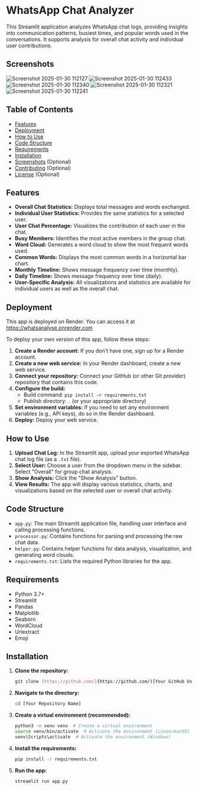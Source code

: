 # WhatsApp Chat Analyzer

This Streamlit application analyzes WhatsApp chat logs, providing insights into communication patterns, busiest times, and popular words used in the conversations. It supports analysis for overall chat activity and individual user contributions.


## Screenshots 

![Screenshot 2025-01-30 112127](https://github.com/user-attachments/assets/97006436-e923-4895-890f-bf8a39938911)
![Screenshot 2025-01-30 112433](https://github.com/user-attachments/assets/ed3e70bf-6db2-4f35-aff0-c4d80cbed672)
![Screenshot 2025-01-30 112340](https://github.com/user-attachments/assets/40bc85e8-cf30-4e63-9129-30bcd5da27b3)
![Screenshot 2025-01-30 112321](https://github.com/user-attachments/assets/4c5fa6d6-135c-476b-92be-6d36b02a64c8)
![Screenshot 2025-01-30 112241](https://github.com/user-attachments/assets/67685b67-7e65-460d-ad9a-02625b174368)


## Table of Contents

- [Features](#features)
- [Deployment](#deployment)
- [How to Use](#how-to-use)
- [Code Structure](#code-structure)
- [Requirements](#requirements)
- [Installation](#installation)
- [Screenshots](#screenshots) (Optional)
- [Contributing](#contributing) (Optional)
- [License](#license) (Optional)

## Features

- **Overall Chat Statistics:** Displays total messages and words exchanged.
- **Individual User Statistics:** Provides the same statistics for a selected user.
- **User Chat Percentage:** Visualizes the contribution of each user in the chat.
- **Busy Members:** Identifies the most active members in the group chat.
- **Word Cloud:** Generates a word cloud to show the most frequent words used.
- **Common Words:** Displays the most common words in a horizontal bar chart.
- **Monthly Timeline:** Shows message frequency over time (monthly).
- **Daily Timeline:** Shows message frequency over time (daily).
- **User-Specific Analysis:** All visualizations and statistics are available for individual users as well as the overall chat.

## Deployment

This app is deployed on Render.  You can access it at https://whatsanalyse.onrender.com

To deploy your own version of this app, follow these steps:

1.  **Create a Render account:** If you don't have one, sign up for a Render account.
2.  **Create a new web service:** In your Render dashboard, create a new web service.
3.  **Connect your repository:** Connect your GitHub (or other Git provider) repository that contains this code.
4.  **Configure the build:**
    -   Build command: `pip install -r requirements.txt`
    -   Publish directory: `.` (or your appropriate directory)
5.  **Set environment variables:** If you need to set any environment variables (e.g., API keys), do so in the Render dashboard.
6.  **Deploy:** Deploy your web service.

## How to Use

1.  **Upload Chat Log:** In the Streamlit app, upload your exported WhatsApp chat log file (as a `.txt` file).
2.  **Select User:** Choose a user from the dropdown menu in the sidebar. Select "Overall" for group chat analysis.
3.  **Show Analysis:** Click the "Show Analysis" button.
4.  **View Results:** The app will display various statistics, charts, and visualizations based on the selected user or overall chat activity.

## Code Structure

-   `app.py`: The main Streamlit application file, handling user interface and calling processing functions.
-   `processor.py`: Contains functions for parsing and processing the raw chat data.
-   `helper.py`: Contains helper functions for data analysis, visualization, and generating word clouds.
-   `requirements.txt`: Lists the required Python libraries for the app.

## Requirements

-   Python 3.7+
-   Streamlit
-   Pandas
-   Matplotlib
-   Seaborn
-   WordCloud
-   Urlextract
-   Emoji

## Installation

1.  **Clone the repository:**

    ```bash
    git clone [https://github.com/](https://github.com/)[Your GitHub Username]/[Your Repository Name].git
    ```

2.  **Navigate to the directory:**

    ```bash
    cd [Your Repository Name]
    ```

3.  **Create a virtual environment (recommended):**

    ```bash
    python3 -m venv venv  # Create a virtual environment
    source venv/bin/activate  # Activate the environment (Linux/macOS)
    venv\Scripts\activate  # Activate the environment (Windows)
    ```

4.  **Install the requirements:**

    ```bash
    pip install -r requirements.txt
    ```

5.  **Run the app:**

    ```bash
    streamlit run app.py
    ```

